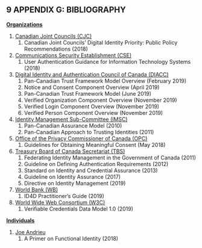 <a name="sec9"></a>

<div class="breaker"></div>

## 9 <a name="APPENDIX G"></a>APPENDIX G: BIBLIOGRAPHY

<ins><b>Organizations</b></ins>

1. <ins>Canadian Joint Councils (CJC)</ins>
   1. Canadian Joint Councils’ Digital Identity Priority: Public Policy Recommendations (2018)
2. <ins>Communications Security Establishment (CSE)</ins>
   1. User Authentication Guidance for Information Technology Systems (2018)
3. <ins>Digital Identity and Authentication Council of Canada (DIACC)</ins>
   1. Pan-Canadian Trust Framework Model Overview (February 2019)
   2. Notice and Consent Component Overview (April 2019)
   3. Pan-Canadian Trust Framework Model (June 2019)
   4. Verified Organization Component Overview (November 2019)
   5. Verified Login Component Overview (November 2019)
   6. Verified Person Component Overview (November 2019)
4. <ins>Identity Management Sub-Committee (IMSC)</ins>
   1. Pan-Canadian Assurance Model (2010)
   2. Pan-Canadian Approach to Trusting Identities (2011)
5. <ins>Office of the Privacy Commissioner of Canada (OPC)</ins>
   1. Guidelines for Obtaining Meaningful Consent (May 2018)
6. <ins>Treasury Board of Canada Secretariat (TBS)</ins>
   1. Federating Identity Management in the Government of Canada (2011)
   2. Guideline on Defining Authentication Requirements (2012)
   3. Standard on Identity and Credential Assurance (2013)
   4. Guideline on Identity Assurance (2017)
   5. Directive on Identity Management (2019)
7. <ins>World Bank (WB)</ins>
   1. ID4D Practitioner’s Guide (2019)
8. <ins>World Wide Web Consortium (W3C)</ins>
   1. Verifiable Credentials Data Model 1.0 (2019)

<ins><b>Individuals</b></ins>

1. <ins>Joe Andrieu</ins>
   1. A Primer on Functional Identity (2018)
